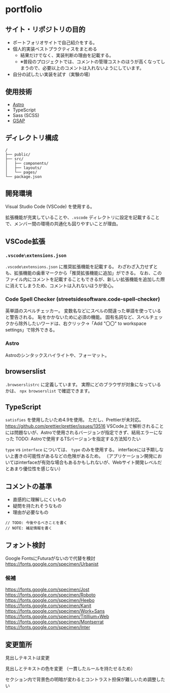 # portfolio

## サイト・リポジトリの目的

- ポートフォリオサイトで自己紹介をする。
- 個人的実装ベストプラクティスをまとめる
  - 結果だけでなく、実装判断の理由を記載する。
  - ※普段のプロジェクトでは、コメントの管理コストのほうが高くなってしまうので、必要以上のコメントは入れないようにしています。
- 自分の試したい実装を試す（実験の場）

## 使用技術

- [Astro](https://astro.build/)
- TypeScript
- Sass (SCSS)
- [GSAP](https://greensock.com/gsap/)

## ディレクトリ構成

```
/
├── public/
├── src/
│   ├── components/
│   ├── layouts/
│   └── pages/
└── package.json
```

## 開発環境

Visual Studio Code (VSCode) を使用する。

拡張機能が充実していることや、`.vscode` ディレクトリに設定を記載することで、メンバー間の環境の共通化も図りやすいことが理由。

## VSCode拡張

### `.vscode\extensions.json`

`.vscode\extensions.json` に推奨拡張機能を記載する。
わざわざ入力せずとも、拡張機能の歯車マークから「推奨拡張機能に追加」ができる。
なお、このファイル内にコメントを記載することもできるが、新しい拡張機能を追加した際に消えてしまうため、コメントは入れないほうが安心。

### Code Spell Checker (streetsidesoftware.code-spell-checker)

英単語のスペルチェッカー。
変数名などにスペルの間違った単語を使っていると警告される。
恥をかかないために必須の機能。
固有名詞など、スペルチェックから除外したいワードは、右クリック→「Add "〇〇" to workspace settings」で除外できる。

### Astro

Astroのシンタックスハイライトや、フォーマット。

## browserslist

`.browserslistrc` に定義しています。
実際にどのブラウザが対象になっているかは、 `npx browserslist` で確認できます。

## TypeScript

`satisfies` を使用したいため4.9を使用。
ただし、Prettierが未対応。
https://github.com/prettier/prettier/issues/13516
VSCode上で解析されることには問題ないが、Astroで使用されるバージョンが指定できず、結局エラーになった
TODO: Astroで使用するTSバージョンを指定する方法知りたい

`type` vs `interface` については、 `type` のみを使用する。
interfaceには予期しない上書きの可能性があるなどの危険があるため。
（アプリケーション開発においてはinterfaceが有効な場合もあるかもしれないが、Webサイト開発レベルだとあまり優位性を感じない）

## コメントの基準

- 直感的に理解しにくいもの
- 疑問を持たれそうなもの
- 理由が必要なもの

```
// TODO: 今後やるべきことを書く
// NOTE: 補足情報を書く
```

## フォント検討

Google FontsにFuturaがないので代替を検討
https://fonts.google.com/specimen/Urbanist

### 候補

https://fonts.google.com/specimen/Jost
https://fonts.google.com/specimen/Roboto
https://fonts.google.com/specimen/Heebo
https://fonts.google.com/specimen/Kanit
https://fonts.google.com/specimen/Work+Sans
https://fonts.google.com/specimen/Titillium+Web
https://fonts.google.com/specimen/Montserrat
https://fonts.google.com/specimen/Inter

## 変更箇所

見出しテキストは変更

見出しとテキストの色を変更
（一貫したルールを持たせるため）

セクション内で背景色の明暗が変わるとコントラスト担保が難しいため調整したい
